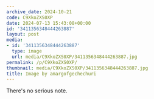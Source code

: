 ```yaml
---
archive_date: 2024-10-21
code: C9XkoZXS0XP
date: 2024-07-13 15:43:08+00:00
id: '3411356348444263887'
layout: post
media:
- id: '3411356348444263887'
  type: image
  url: media/C9XkoZXS0XP/3411356348444263887.jpg
permalink: /p/C9XkoZXS0XP/
thumbnail: media/C9XkoZXS0XP/3411356348444263887.jpg
title: Image by amargofgechechuri
---
```


There's no serious note.